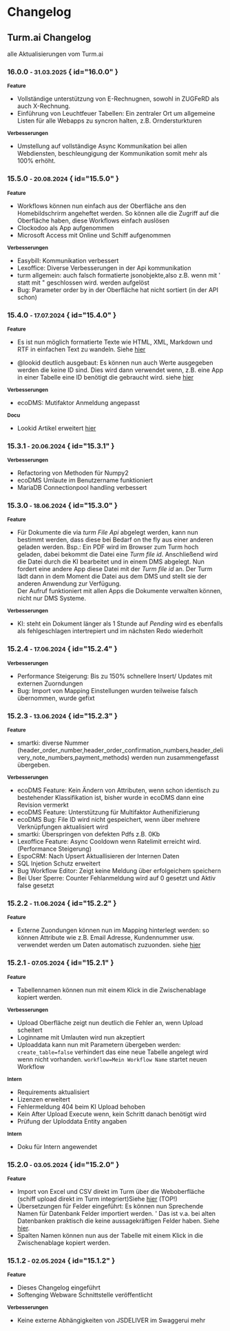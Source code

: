 # Changelog

## Turm.ai Changelog
alle Aktualisierungen vom Turm.ai

### 16.0.0 <small> - 31.03.2025</small> { id="16.0.0" }


<b><small>Feature</small></b>    

- Vollständige unterstützung von E-Rechnugnen, sowohl in ZUGFeRD als auch X-Rechnung. 
- Einführung von Leuchtfeuer Tabellen: Ein zentraler Ort um allgemeine Listen für alle Webapps zu syncron halten, z.B. Orndersturkturen 

<b><small>Verbesserungen</small></b> 

- Umstellung auf vollständige Async Kommunikation bei allen Webdiensten, beschleungigung der Kommunikation somit mehr als 100% erhöht. 
  


### 15.5.0 <small> - 20.08.2024</small> { id="15.5.0" }

<b><small>Feature</small></b>    

- Workflows können nun einfach aus der Oberfläche ans den Homebildschrirm angeheftet werden. So können alle die Zugriff auf die Oberfläche haben, diese Workflows einfach auslösen
- Clockodoo als App aufgenommen
- Microsoft Access mit Online und Schiff aufgenommen


<b><small>Verbesserungen</small></b> 

- Easybill: Kommunikation verbessert 
- Lexoffice: Diverse Verbesserungen in der Api kommunikation
- turm allgemein: auch falsch formatierte jsonobjekte,also z.B. wenn mit ' statt mit " geschlossen wird. werden aufgelöst
- Bug: Parameter  order by in der Oberfläche hat nicht sortiert (in der API schon) 

### 15.4.0 <small> - 17.07.2024</small> { id="15.4.0" }

<b><small>Feature</small></b>    

 - Es ist nun möglich formatierte Texte wie HTML, XML, Markdown und RTF in einfachen Text zu wandeln. Siehe [hier](<1 Verwendung/1 Mapping/Funktionen/11_functions_totext.md>)

 - @lookid deutlich ausgebaut: Es können nun auch Werte ausgegeben werden die keine ID sind. Dies wird dann verwendet wenn, z.B. eine App in einer Tabelle eine ID benötigt die gebraucht wird. siehe [hier](<1 Verwendung/1 Mapping/Funktionen/07_functions_lookupid.md>)


<b><small>Verbesserungen</small></b> 

- ecoDMS: Mutifaktor Anmeldung angepasst 


<b><small>Docu</small></b>

- Lookid Artikel erweitert [hier](<1 Verwendung/1 Mapping/Funktionen/07_functions_lookupid.md>)


### 15.3.1<small> - 20.06.2024</small> { id="15.3.1" }

<b><small>Verbesserungen</small></b> 

- Refactoring von Methoden für Numpy2
- ecoDMS Umlaute im Benutzername funktioniert
- MariaDB Connectionpool handling verbessert


### 15.3.0<small> - 18.06.2024</small> { id="15.3.0" }

<b><small>Feature</small></b>    

- Für Dokumente die via *turm File Api* abgelegt werden, kann nun bestimmt werden, dass diese bei Bedarf on the fly aus einer anderen geladen werden. 
  Bsp.: Ein PDF wird im Browser zum Turm hoch geladen, dabei bekommt die Datei eine *Turm file id*. Anschließend wird die Datei durch die KI bearbeitet und in einem DMS abgelegt.
  Nun fordert eine andere App diese Datei mit der *Turm file id* an. Der Turm lädt dann in dem Moment die Datei aus dem DMS und stellt 
  sie der anderen Anwendung zur Verfügung.    
  Der Aufruf funktioniert mit allen Apps die Dokumente verwalten können, nicht nur DMS Systeme. 

<b><small>Verbesserungen</small></b> 

- KI: steht ein Dokument länger als 1 Stunde auf *Pending* wird es ebenfalls als fehlgeschlagen intertrepiert und im nächsten Redo wiederholt 



### 15.2.4<small> - 17.06.2024</small> { id="15.2.4" }


<b><small>Verbesserungen</small></b> 

- Performance Steigerung: Bis zu 150% schnellere Insert/ Updates mit externen Zuorndungen 
- Bug: Import von Mapping Einstellungen wurden teilweise falsch übernommen, wurde gefixt



### 15.2.3<small> - 13.06.2024</small> { id="15.2.3" }

<b><small>Feature</small></b>    

- smartki: diverse Nummer (header_order_number,header_order_confirmation_numbers,header_delivery_note_numbers,payment_methods) werden nun zusammengefasst übergeben. 


<b><small>Verbesserungen</small></b> 

- ecoDMS Feature: Kein Ändern von Attributen, wenn schon identisch zu bestehender Klassifikation ist, bisher wurde in ecoDMS dann eine Revision vermerkt
- ecoDMS Feature: Unterstützung für Multifaktor Authenifizierung
- ecoDMS Bug: File ID wird nicht gespeichert, wenn über mehrere Verknüpfungen aktualisiert wird
- smartki: Überspringen von defekten Pdfs z.B. 0Kb  
- Lexoffice Feature: Async Cooldown wenn Ratelimit erreicht wird. (Performance Steigerung)
- EspoCRM: Nach Upsert Aktuallisieren der Internen Daten
- SQL Injetion Schutz erweitert
- Bug Workflow Editor: Zeigt keine Meldung über erfolgeichem speichern
- Bei User Sperre: Counter Fehlanmeldung wird auf 0 gesetzt und Aktiv false gesetzt

 
 

### 15.2.2<small> - 11.06.2024</small> { id="15.2.2" }

<b><small>Feature</small></b> 

- Externe Zuondungen können nun im Mapping hinterlegt werden: so können Attribute wie z.B. Email Adresse, Kundennummer usw. 
verwendet werden um Daten automatisch zuzuonden. siehe [hier](<1 Verwendung/1 Mapping/mapping_fremdid.md>)



### 15.2.1<small> - 07.05.2024</small> { id="15.2.1" }

<b><small>Feature</small></b> 

- Tabellennamen können nun mit einem Klick in die Zwischenablage kopiert werden.


<b><small>Verbesserungen</small></b> 

- Upload Oberfläche zeigt nun deutlich die Fehler an, wenn Upload scheitert
- Loginname mit Umlauten wird nun akzeptiert
- Uploaddata kann nun mit Parametern übergeben werden:
  ```create_table=false``` verhindert das eine neue Tabelle 
  angelegt wird wenn nicht vorhanden.
  ```workflow=Mein Workflow Name``` startet neuen Workflow 


<b><small>Intern</small></b> 

- Requirements aktualisiert
- Lizenzen erweitert
- Fehlermeldung 404 beim KI Upload behoben
- Kein After Upload Execute wenn, kein Schritt danach benötigt wird
- Prüfung der Uploddata Entity angaben

<b><small>Intern</small></b> 
- Doku für Intern angewendet

### 15.2.0<small> - 03.05.2024</small> { id="15.2.0" }

<b><small>Feature</small></b> 

- Import von Excel und CSV direkt im Turm über die Weboberfläche (schiff upload direkt im Turm integriert)Siehe [hier](<3 FAQ/FAQ/Datenupload.md>)  (TOP!)
- Übersetzungen für Felder eingeführt: Es können nun Sprechende Namen für Datenbank Felder importiert werden. '
  Das ist v.a. bei alten Datenbanken praktisch die keine aussagekräftigen Felder haben. Siehe [hier](<3 FAQ/FAQ/Feldbeschreibung.md>).
- Spalten Namen können nun aus der Tabelle mit einem Klick in die Zwischenablage kopiert werden.


### 15.1.2<small> - 02.05.2024</small> { id="15.1.2" }

<b><small>Feature</small></b> 

- Dieses Changelog eingeführt
- Softenging Webware Schnittstelle veröffentlicht
  
<b><small>Verbesserungen</small></b> 

- Keine externe Abhängigkeiten von JSDELIVER im Swaggerui mehr

